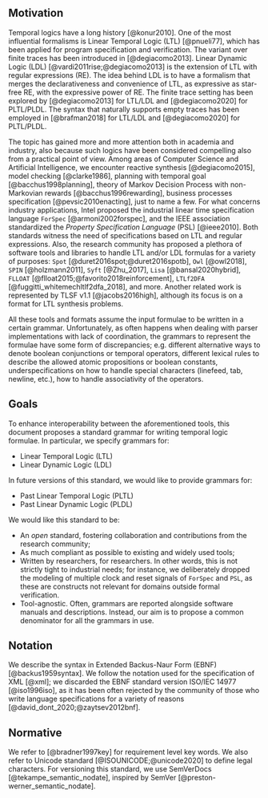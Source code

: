 ## Motivation
 
Temporal logics have a long history [@konur2010].
One of the most influential formalisms
is Linear Temporal Logic (LTL) [@pnueli77],
which has been applied for
program specification and verification.
The variant over finite
traces has been introduced in [@degiacomo2013].
Linear Dynamic Logic (LDL) [@vardi2011rise;@degiacomo2013]
is the extension of LTL with regular expressions (RE).
The idea behind LDL is to have a formalism that merges
the declarativeness and convenience of LTL,
as expressive as star-free RE,
with the expressive power of RE. 
The finite trace setting has been explored by
[@degiacomo2013] for LTL/LDL and 
[@degiacomo2020] for PLTL/PLDL. 
The syntax that naturally supports
empty traces has been employed in [@brafman2018] for LTL/LDL and 
[@degiacomo2020] for PLTL/PLDL.


The topic has gained 
more and more attention both in academia and industry,
also because 
such logics have been considered compelling 
also from a practical point of view. 
Among areas of Computer Science and Artificial Intelligence,
we encounter reactive synthesis [@degiacomo2015],
model checking [@clarke1986],
planning with temporal goal [@bacchus1998planning],
theory of Markov Decision Process with non-Markovian rewards
[@bacchus1996rewarding],
business processes specification
[@pevsic2010enacting], just to name a few.
For what concerns industry applications,
Intel proposed the industrial linear time 
specification language  `ForSpec` [@armoni2002forspec],
and the IEEE association standardized the
_Property Specification Language_ (PSL) [@ieee2010].
Both standards
witness the need of specifications based
on LTL and regular expressions.
Also, the research community has proposed a plethora of
software tools and libraries to handle LTL and/or LDL formulas 
for a variety of purposes:
`Spot` [@duret2016spot;@duret2016spotb],
`Owl` [@owl2018],
`SPIN` [@holzmann2011],
`Syft` [@Zhu_2017],
`Lisa` [@bansal2020hybrid],
`FLLOAT` [@flloat2015;@favorito2018reinforcement],
`LTLf2DFA` [@fuggitti_whitemechltlf2dfa_2018], and more.
Another related work is represented by
TLSF v1.1 [@jacobs2016high],
although its focus is on a format for LTL synthesis problems.

All these tools and formats assume the input formulae to be
written in a certain grammar.
Unfortunately, as often happens when dealing with parser implementations
with lack of coordination,
the grammars to represent the formulae 
have some form of discrepancies; e.g.
different alternative ways to denote 
boolean conjunctions or temporal operators,
different lexical rules to describe the allowed
atomic propositions or boolean constants,
underspecifications on how to handle 
special characters (linefeed, tab, newline, etc.),
how to handle associativity of the operators.

## Goals

To enhance interoperability between the aforementioned tools,
this document proposes a standard grammar
for writing temporal logic formulae.
In particular, we specify grammars for:

- Linear Temporal Logic (LTL)
- Linear Dynamic Logic (LDL)


In future versions of this standard, we 
would like to provide grammars for:

- Past Linear Temporal Logic (PLTL)
- Past Linear Dynamic Logic (PLDL)

We would like this standard to be:

- An _open_ standard, fostering collaboration and contributions from 
  the research community;
- As much compliant as possible to existing and widely used tools;
- Written by researchers, for researchers. In other words, 
  this is not strictly tight to industrial needs; for instance,
  we deliberately dropped the modeling of multiple clock 
  and reset signals of `ForSpec` and `PSL`, as these are constructs
  not relevant for domains outside formal verification.
- Tool-agnostic. Often, grammars are reported alongside
  software manuals and descriptions. Instead, our 
  aim is to propose a common denominator for
  all the grammars in use.


## Notation

We describe the syntax in Extended Backus-Naur Form (EBNF) [@backus1959syntax].
We follow the notation used for the 
specification of XML [@xml]; we discarded
the EBNF standard version ISO/IEC 14977 [@iso1996iso], 
as it has been often rejected by the community 
of those who write language specifications 
for a variety of reasons [@david_dont_2020;@zaytsev2012bnf].

## Normative

We refer to [@bradner1997key] 
for requirement level key words.
We also refer to
Unicode standard [@ISOUNICODE;@unicode2020]
to define legal characters.
For versioning this standard, we
use SemVerDocs [@tekampe_semantic_nodate],
inspired by SemVer [@preston-werner_semantic_nodate]. 

